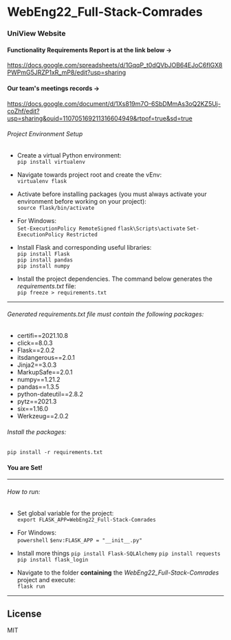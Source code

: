 # WebEng22_Full-Stack-Comrades

### UniView Website

#### Functionality Requirements Report is at the link below -> 
https://docs.google.com/spreadsheets/d/1GqqP_t0dQVbJOB64EJoC6flGX8PWPmG5JRZP1xR_mP8/edit?usp=sharing

#### Our team's meetings records ->
https://docs.google.com/document/d/1Xs819m7O-6SbDMmAs3oQ2KZ5Uj-coZhf/edit?usp=sharing&ouid=110705169211316604949&rtpof=true&sd=true

###### Project Environment Setup

- Create a virtual Python environment:\
```pip install virtualenv```

- Navigate towards project root and create the vEnv:\
```virtualenv flask```

- Activate before installing packages (you must always activate your environment before working on your project):\
```source flask/bin/activate```

- For Windows:\
```Set-ExecutionPolicy RemoteSigned```
```flask\Scripts\activate```
```Set-ExecutionPolicy Restricted```

- Install Flask and corresponding useful libraries:\
```pip install Flask```\
```pip install pandas```\
```pip install numpy```

- Install the project dependencies. The command below generates the  *requirements.txt* file:\
```pip freeze > requirements.txt```
___
###### Generated *requirements.txt* file must contain the following packages:
- certifi==2021.10.8
- click==8.0.3
-  Flask==2.0.2
-  itsdangerous==2.0.1
-  Jinja2==3.0.3
-  MarkupSafe==2.0.1
-  numpy==1.21.2
-  pandas==1.3.5
-  python-dateutil==2.8.2
-  pytz==2021.3
-  six==1.16.0
-  Werkzeug==2.0.2

###### Install the packages:
```pip install -r requirements.txt```

#### You are Set!
___

###### How to run:

- Set global variable for the project:\
```export FLASK_APP=WebEng22_Full-Stack-Comrades```
- For Windows:\
```powershell```
```$env:FLASK_APP = "__init__.py"```

- Install more things
```pip install Flask-SQLAlchemy```
```pip install requests```
```pip install flask_login```

- Navigate to the folder **containing** the *WebEng22_Full-Stack-Comrades* project and execute:\
```flask run```
___

## License

MIT

